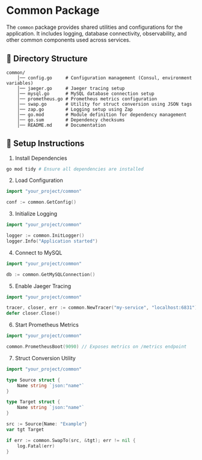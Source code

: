 # Common Package

The `common` package provides shared utilities and configurations for the application. 
It includes logging, database connectivity, observability, and other common components used across services.

## 📂 Directory Structure
```
common/ 
    │── config.go     # Configuration management (Consul, environment variables)
    │── jaeger.go     # Jaeger tracing setup
    │── mysql.go      # MySQL database connection setup
    │── prometheus.go # Prometheus metrics configuration
    │── swap.go       # Utility for struct conversion using JSON tags
    │── zap.go        # Logging setup using Zap
    │── go.mod        # Module definition for dependency management
    │── go.sum        # Dependency checksums
    │── README.md     # Documentation
```

## 🚀 **Setup Instructions**
1. Install Dependencies
```sh
go mod tidy # Ensure all dependencies are installed
```

2. Load Configuration
```go
import "your_project/common"

conf := common.GetConfig()
```

3. Initialize Logging
```go
import "your_project/common"

logger := common.InitLogger()
logger.Info("Application started")
```

4. Connect to MySQL
```go
import "your_project/common"

db := common.GetMySQLConnection()
```

5. Enable Jaeger Tracing
```go
import "your_project/common"

tracer, closer, err := common.NewTracer("my-service", "localhost:6831")
defer closer.Close()

```

6. Start Prometheus Metrics
```go
import "your_project/common"

common.PrometheusBoot(9090) // Exposes metrics on /metrics endpoint
```

7. Struct Conversion Utility
```go
import "your_project/common"

type Source struct {
    Name string `json:"name"`
}

type Target struct {
    Name string `json:"name"`
}

src := Source{Name: "Example"}
var tgt Target

if err := common.SwapTo(src, &tgt); err != nil {
    log.Fatal(err)
}
```
